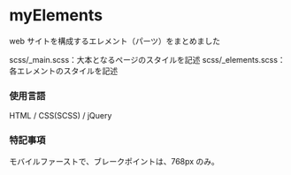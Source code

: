 # myElements

web サイトを構成するエレメント（パーツ）をまとめました

scss/\_main.scss：大本となるページのスタイルを記述
scss/\_elements.scss：各エレメントのスタイルを記述

### 使用言語

HTML / CSS(SCSS) / jQuery

### 特記事項

モバイルファーストで、ブレークポイントは、768px のみ。
